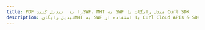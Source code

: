 ---title: PDF را به  تبدیل کنیدSWF، MHT به SWF مبدل رایگان یا Curl SDKdescription: تبدیل رایگانMHT به SWF با استفاده از Curl Cloud APIs & SDK همچنین اسناد PDF را در Cloud ایجاد، ویرایش و رندر کنید.---